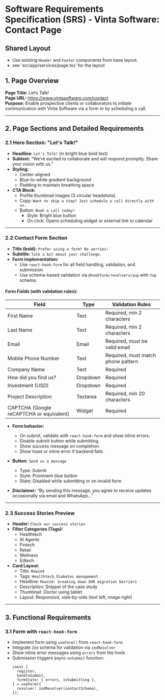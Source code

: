 # Software Requirements Specification (SRS) - Vinta Software: Contact Page

## Shared Layout

- Use existing `Header` and `Footer` components from base layout.
- see 'src/app/services/page.tsx' for the layout

## 1. Page Overview

**Page Title:** Let’s Talk!  
**Page URL:** https://www.vintasoftware.com/contact  
**Purpose:** Enable prospective clients or collaborators to initiate communication with Vinta Software via a form or by scheduling a call.

---

## 2. Page Sections and Detailed Requirements

### 2.1 Hero Section: "Let's Talk!"

- **Headline:** `Let's Talk!` (in bright blue bold text)
- **Subtext:** “We're excited to collaborate and will respond promptly. Share your vision with us.”
- **Styling:**
  - Center-aligned
  - Blue-to-white gradient background
  - Padding to maintain breathing space
- **CTA Block:**
  - Profile thumbnail images (3 circular headshots)
  - Copy: `Want to skip a step? Just schedule a call directly with us.`
  - Button: `Book a call today!`
    - Style: Bright blue button
    - On click: Opens scheduling widget or external link to calendar

---

### 2.2 Contact Form Section

- **Title (bold):** `Prefer using a form? No worries!`
- **Subtitle:** `Talk a bit about your challenge.`
- **Form implementation:**
  - Use `react-hook-form` for all field handling, validation, and submission.
  - Use schema-based validation via `@hookform/resolvers/yup` with `Yup` schema.

#### Form Fields (with validation rules):

| Field                                    | Type     | Validation Rules                   |
| ---------------------------------------- | -------- | ---------------------------------- |
| First Name                               | Text     | Required, min 2 characters         |
| Last Name                                | Text     | Required, min 2 characters         |
| Email                                    | Email    | Required, must be valid email      |
| Mobile Phone Number                      | Text     | Required, must match phone pattern |
| Company Name                             | Text     | Required                           |
| How did you find us?                     | Dropdown | Required                           |
| Investment (USD)                         | Dropdown | Required                           |
| Project Description                      | Textarea | Required, min 20 characters        |
| CAPTCHA (Google reCAPTCHA or equivalent) | Widget   | Required                           |

- **Form behavior:**

  - On submit, validate with `react-hook-form` and show inline errors.
  - Disable submit button while submitting.
  - Show success message on completion.
  - Show toast or inline error if backend fails.

- **Button:** `Send us a message`

  - Type: Submit
  - Style: Prominent blue button
  - State: Disabled while submitting or on invalid form

- **Disclaimer:** “By sending this message, you agree to receive updates occasionally via email and WhatsApp...”

---

### 2.3 Success Stories Preview

- **Header:** `Check our success stories`
- **Filter Categories (Tags):**
  - Healthtech
  - AI Agents
  - Fintech
  - Retail
  - Wellness
  - Edtech
- **Card Layout:**
  - Title: `Rewind`
  - Tags: `Healthtech`, `Diabetes management`
  - Headline: `Rewind: breaking down EHR migration barriers`
  - Description: Snippet of the case study
  - Thumbnail: Doctor using tablet
  - Layout: Responsive, side-by-side (text left, image right)

---

## 3. Functional Requirements

### 3.1 Form with `react-hook-form`

- Implement form using `useForm()` from `react-hook-form`
- Integrate `Zod` schema for validation via `zodResolver`
- Show inline error messages using `errors` from the hook
- Submission triggers async `onSubmit` function:
  ```tsx
  const {
    register,
    handleSubmit,
    formState: { errors, isSubmitting },
  } = useForm({
    resolver: zodResolver(contactSchema),
  });
  ```
